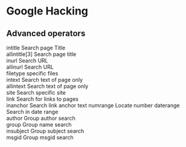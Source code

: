 # Google Hacking

## Advanced operators

intitle 	Search page Title 	
allintitle[3] 	Search page title 	
inurl 		Search URL 	
allinurl 	Search URL 	
filetype 	specific files 	
intext 		Search text of page only 	
allintext 	Search text of page only 	
site 		Search specific site 	
link 		Search for links to pages 	
inanchor 	Search link anchor text
numrange 	Locate number
daterange 	Search in date range 	
author 		Group author search 	
group 		Group name search 	
insubject 	Group subject search 	
msgid 		Group msgid search 
